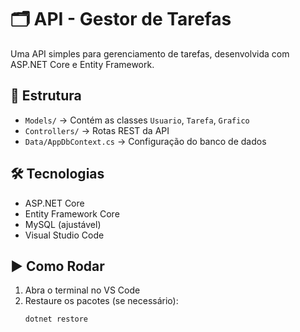 # 🗂️ API - Gestor de Tarefas

Uma API simples para gerenciamento de tarefas, desenvolvida com ASP.NET Core e Entity Framework.

## 📁 Estrutura

- `Models/` → Contém as classes `Usuario`, `Tarefa`, `Grafico`
- `Controllers/` → Rotas REST da API
- `Data/AppDbContext.cs` → Configuração do banco de dados

## 🛠️ Tecnologias

- ASP.NET Core
- Entity Framework Core
- MySQL (ajustável)
- Visual Studio Code

## ▶️ Como Rodar

1. Abra o terminal no VS Code
2. Restaure os pacotes (se necessário):
   ```bash
   dotnet restore
    